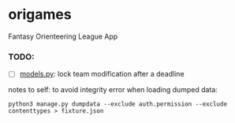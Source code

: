 # origames
Fantasy Orienteering League App

### TODO:
- [ ] [models.py](league/models.py): lock team modification after a deadline

notes to self:
to avoid integrity error when loading dumped data:
```
python3 manage.py dumpdata --exclude auth.permission --exclude contenttypes > fixture.json
```
